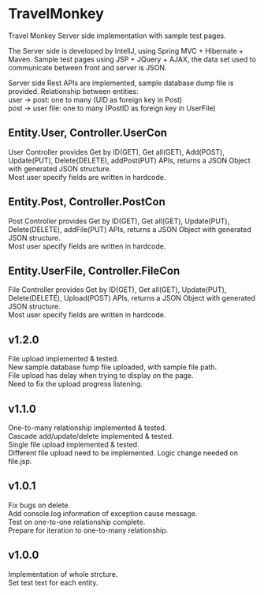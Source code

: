 # TravelMonkey

Travel Monkey Server side implementation with sample test pages.

The Server side is developed by IntellJ, using Spring MVC + Hibernate + Maven.
Sample test pages using JSP + JQuery + AJAX, the data set used to communicate between front and server is JSON.

Server side Rest APIs are implemented, sample database dump file is provided.
Relationship between entities:  
user -> post: one to many (UID as foreign key in Post)  
post -> user file: one to many (PostID as foreign key in UserFile)

## Entity.User, Controller.UserCon
User Controller provides Get by ID(GET), Get all(GET), Add(POST), Update(PUT), Delete{DELETE), addPost(PUT) APIs, returns a JSON Object with generated JSON structure.  
Most user specify fields are written in hardcode.

## Entity.Post, Controller.PostCon
Post Controller provides Get by ID(GET), Get all(GET), Update(PUT), Delete(DELETE), addFile(PUT) APIs, returns a JSON Object with generated JSON structure.  
Most user specify fields are written in hardcode.

## Entity.UserFile, Controller.FileCon
File Controller provides Get by ID(GET), Get all(GET), Update(PUT), Delete(DELETE), Upload(POST) APIs, returns a JSON Object with generated JSON structure.  
Most user specify fields are written in hardcode.  

## v1.2.0
File upload implemented & tested.  
New sample database fump file uploaded, with sample file path.  
File upload has delay when trying to display on the page.  
Need to fix the upload progress listening.  

## v1.1.0
One-to-many relationship implemented & tested.  
Cascade add/update/delete implemented & tested.  
Single file upload implemented & tested.  
Different file upload need to be implemented. Logic change needed on file.jsp.  

## v1.0.1
Fix bugs on delete.  
Add console.log information of exception cause message.  
Test on one-to-one relationship complete.  
Prepare for iteration to one-to-many relationship.  

## v1.0.0
Implementation of whole strcture.  
Set test text for each entity.  
